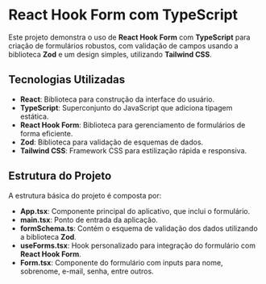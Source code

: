 # React Hook Form com TypeScript

Este projeto demonstra o uso de **React Hook Form** com **TypeScript** para criação de formulários robustos, com validação de campos usando a biblioteca **Zod** e um design simples, utilizando **Tailwind CSS**.

## Tecnologias Utilizadas

- **React**: Biblioteca para construção da interface do usuário.
- **TypeScript**: Superconjunto do JavaScript que adiciona tipagem estática.
- **React Hook Form**: Biblioteca para gerenciamento de formulários de forma eficiente.
- **Zod**: Biblioteca para validação de esquemas de dados.
- **Tailwind CSS**: Framework CSS para estilização rápida e responsiva.

## Estrutura do Projeto

A estrutura básica do projeto é composta por:

- **App.tsx**: Componente principal do aplicativo, que inclui o formulário.
- **main.tsx**: Ponto de entrada da aplicação.
- **formSchema.ts**: Contém o esquema de validação dos dados utilizando a biblioteca **Zod**.
- **useForms.tsx**: Hook personalizado para integração do formulário com **React Hook Form**.
- **Form.tsx**: Componente do formulário com inputs para nome, sobrenome, e-mail, senha, entre outros.



